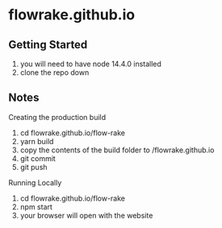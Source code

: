# flowrake.github.io

Getting Started
--------------------

1. you will need to have node 14.4.0 installed
2. clone the repo down

Notes
--------------------
Creating the production build
1. cd flowrake.github.io/flow-rake
2. yarn build
3. copy the contents of the build folder to /flowrake.github.io
4. git commit
5. git push

Running Locally
1. cd flowrake.github.io/flow-rake
2. npm start
3. your browser will open with the website
